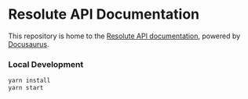 # Resolute API Documentation

This repository is home to the [Resolute API documentation](https://api.useresolute.com), powered by [Docusaurus](https://docusaurus.io).

### Local Development

```sh
yarn install
yarn start
```
